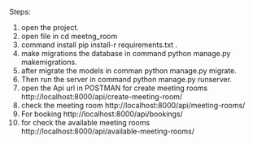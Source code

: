 Steps:
1) open the project.
2) open file in cd meetng_room
3) command install pip install-r requirements.txt .
4) make migrations the database in command python manage.py makemigrations.
5) after migrate the models in comman python manage.py migrate.
6) Then run the server in command python manage.py runserver.
7) open the Api url in POSTMAN for create meeting rooms http://localhost:8000/api/create-meeting-room/
8) check the meeting room http://localhost:8000/api/meeting-rooms/
9) For booking  http://localhost:8000/api/bookings/
10) for check the available meeting rooms http://localhost:8000/api/available-meeting-rooms/
   
